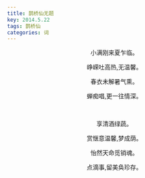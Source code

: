 ```yaml
---
title: 鹊桥仙无题
key: 2014.5.22
tags: 鹊桥仙
categories: 词
---
```


<p align="center">小满刚来夏乍临。
</p>
<p align="center">峥嵘吐高热,无温馨。
</p>
<p align="center">春衣未解暑气熏。
</p>
<p align="center">蝉痴唱,更一往情深。
</p>
<p align="center"></br>
</p>
<p align="center">享清酒绿蔬。
</p>
<p align="center">赏惬意温馨,梦成荫。
</p>
<p align="center">怡然天命觅销魂。
</p>
<p align="center">点滴事,留美奂珍存。
</p>
<p align="center"></br>
</p>
